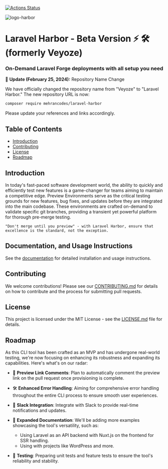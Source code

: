 [![Actions Status](https://github.com/mehrancodes/laravel-harbor/actions/workflows/run-tests.yml/badge.svg?event=pull_request)](https://github.com/mehrancodes/laravel-harbor/actions)


![logo-harbor](https://github.com/mehrancodes/laravel-harbor/assets/7046255/18186f83-dbd7-4a5a-ad2f-051e8c60c832)

# Laravel Harbor - Beta Version ⚡️ 🛠 (formerly Veyoze)
### On-Demand Laravel Forge deployments with all setup you need

🚀 **Update (February 25, 2024):** Repository Name Change

We have officially changed the repository name from "Veyoze" to "Laravel Harbor." The new repository URL is now:

```bash
composer require mehrancodes/laravel-harbor
```

Please update your references and links accordingly.

## Table of Contents

- [Introduction](#introduction)
- [Contributing](#contributing)
- [License](#license)
- [Roadmap](#roadmap)

## Introduction
In today's fast-paced software development world, the ability to quickly and efficiently test new features is a game-changer for teams aiming to maintain a competitive edge. Preview Environments serve as the critical testing grounds for new features, bug fixes, and updates before they are integrated into the main codebase. These environments are crafted on-demand to validate specific git branches, providing a transient yet powerful platform for thorough pre-merge testing.

`"Don't merge until you preview" - with Laravel Harbor, ensure that excellence is the standard, not the exception.`

## Documentation, and Usage Instructions
See the [documentation](https://laravel-harbor.com/docs/introduction/) for detailed installation and usage instructions.

## Contributing

We welcome contributions! Please see our [CONTRIBUTING.md](https://github.com/mehrancodes/laravel-harbor/blob/main/CONTRIBUTING.md) for details on how to contribute and the process for submitting pull requests.

## License

This project is licensed under the MIT License - see the [LICENSE.md](https://github.com/mehrancodes/laravel-harbor/blob/main/LICENSE.md) file for details.

## Roadmap

As this CLI tool has been crafted as an MVP and has undergone real-world testing, we're now focusing on enhancing its robustness and expanding its capabilities. Here's what's on our radar:

- 🚀 **Preview Link Comments**: Plan to automatically comment the preview link on the pull request once provisioning is complete.

- 🛠️ **Enhanced Error Handling**: Aiming for comprehensive error handling throughout the entire CLI process to ensure smooth user experiences.

- 📣 **Slack Integration**: Integrate with Slack to provide real-time notifications and updates.

- 📘 **Expanded Documentation**: We'll be adding more examples showcasing the tool's versatility, such as:
    - Using Laravel as an API backend with Nuxt.js on the frontend for SSR handling.
    - Using with projects like WordPress and more.

- 🧪 **Testing**: Preparing unit tests and feature tests to ensure the tool's reliability and stability.
